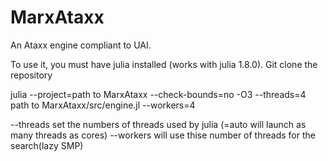 # MarxAtaxx

An Ataxx engine compliant to UAI.

To use it, you must have julia installed (works with julia 1.8.0).
Git clone the repository 

julia --project=path to MarxAtaxx --check-bounds=no -O3 --threads=4 path to MarxAtaxx/src/engine.jl --workers=4

--threads set the numbers of threads used by julia (=auto  will launch as many threads as cores)
--workers will use thise number of threads for the search(lazy SMP)
            
